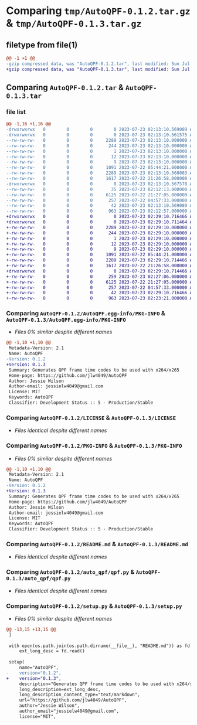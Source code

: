 # Comparing `tmp/AutoQPF-0.1.2.tar.gz` & `tmp/AutoQPF-0.1.3.tar.gz`

## filetype from file(1)

```diff
@@ -1 +1 @@
-gzip compressed data, was "AutoQPF-0.1.2.tar", last modified: Sun Jul 23 02:13:10 2023, max compression
+gzip compressed data, was "AutoQPF-0.1.3.tar", last modified: Sun Jul 23 02:29:10 2023, max compression
```

## Comparing `AutoQPF-0.1.2.tar` & `AutoQPF-0.1.3.tar`

### file list

```diff
@@ -1,16 +1,16 @@
-drwxrwxrwx   0        0        0        0 2023-07-23 02:13:10.569089 AutoQPF-0.1.2/
-drwxrwxrwx   0        0        0        0 2023-07-23 02:13:10.561575 AutoQPF-0.1.2/AutoQPF.egg-info/
--rw-rw-rw-   0        0        0     2289 2023-07-23 02:13:10.000000 AutoQPF-0.1.2/AutoQPF.egg-info/PKG-INFO
--rw-rw-rw-   0        0        0      244 2023-07-23 02:13:10.000000 AutoQPF-0.1.2/AutoQPF.egg-info/SOURCES.txt
--rw-rw-rw-   0        0        0        1 2023-07-23 02:13:10.000000 AutoQPF-0.1.2/AutoQPF.egg-info/dependency_links.txt
--rw-rw-rw-   0        0        0       12 2023-07-23 02:13:10.000000 AutoQPF-0.1.2/AutoQPF.egg-info/requires.txt
--rw-rw-rw-   0        0        0        9 2023-07-23 02:13:10.000000 AutoQPF-0.1.2/AutoQPF.egg-info/top_level.txt
--rw-rw-rw-   0        0        0     1091 2023-07-22 05:44:21.000000 AutoQPF-0.1.2/LICENSE
--rw-rw-rw-   0        0        0     2289 2023-07-23 02:13:10.568083 AutoQPF-0.1.2/PKG-INFO
--rw-rw-rw-   0        0        0     1617 2023-07-22 21:26:58.000000 AutoQPF-0.1.2/README.md
-drwxrwxrwx   0        0        0        0 2023-07-23 02:13:10.567578 AutoQPF-0.1.2/auto_qpf/
--rw-rw-rw-   0        0        0       35 2023-07-23 02:12:13.000000 AutoQPF-0.1.2/auto_qpf/__init__.py
--rw-rw-rw-   0        0        0     6125 2023-07-22 21:27:05.000000 AutoQPF-0.1.2/auto_qpf/qpf.py
--rw-rw-rw-   0        0        0      257 2023-07-22 04:57:33.000000 AutoQPF-0.1.2/auto_qpf/qpf_exceptions.py
--rw-rw-rw-   0        0        0       42 2023-07-23 02:13:10.569089 AutoQPF-0.1.2/setup.cfg
--rw-rw-rw-   0        0        0      963 2023-07-23 02:12:57.000000 AutoQPF-0.1.2/setup.py
+drwxrwxrwx   0        0        0        0 2023-07-23 02:29:10.716466 AutoQPF-0.1.3/
+drwxrwxrwx   0        0        0        0 2023-07-23 02:29:10.711464 AutoQPF-0.1.3/AutoQPF.egg-info/
+-rw-rw-rw-   0        0        0     2289 2023-07-23 02:29:10.000000 AutoQPF-0.1.3/AutoQPF.egg-info/PKG-INFO
+-rw-rw-rw-   0        0        0      244 2023-07-23 02:29:10.000000 AutoQPF-0.1.3/AutoQPF.egg-info/SOURCES.txt
+-rw-rw-rw-   0        0        0        1 2023-07-23 02:29:10.000000 AutoQPF-0.1.3/AutoQPF.egg-info/dependency_links.txt
+-rw-rw-rw-   0        0        0       12 2023-07-23 02:29:10.000000 AutoQPF-0.1.3/AutoQPF.egg-info/requires.txt
+-rw-rw-rw-   0        0        0        9 2023-07-23 02:29:10.000000 AutoQPF-0.1.3/AutoQPF.egg-info/top_level.txt
+-rw-rw-rw-   0        0        0     1091 2023-07-22 05:44:21.000000 AutoQPF-0.1.3/LICENSE
+-rw-rw-rw-   0        0        0     2289 2023-07-23 02:29:10.714466 AutoQPF-0.1.3/PKG-INFO
+-rw-rw-rw-   0        0        0     1617 2023-07-22 21:26:58.000000 AutoQPF-0.1.3/README.md
+drwxrwxrwx   0        0        0        0 2023-07-23 02:29:10.714466 AutoQPF-0.1.3/auto_qpf/
+-rw-rw-rw-   0        0        0      259 2023-07-23 02:27:06.000000 AutoQPF-0.1.3/auto_qpf/__init__.py
+-rw-rw-rw-   0        0        0     6125 2023-07-22 21:27:05.000000 AutoQPF-0.1.3/auto_qpf/qpf.py
+-rw-rw-rw-   0        0        0      257 2023-07-22 04:57:33.000000 AutoQPF-0.1.3/auto_qpf/qpf_exceptions.py
+-rw-rw-rw-   0        0        0       42 2023-07-23 02:29:10.716466 AutoQPF-0.1.3/setup.cfg
+-rw-rw-rw-   0        0        0      963 2023-07-23 02:23:21.000000 AutoQPF-0.1.3/setup.py
```

### Comparing `AutoQPF-0.1.2/AutoQPF.egg-info/PKG-INFO` & `AutoQPF-0.1.3/AutoQPF.egg-info/PKG-INFO`

 * *Files 0% similar despite different names*

```diff
@@ -1,10 +1,10 @@
 Metadata-Version: 2.1
 Name: AutoQPF
-Version: 0.1.2
+Version: 0.1.3
 Summary: Generates QPF frame time codes to be used with x264/x265
 Home-page: https://github.com/jlw4049/AutoQPF
 Author: Jessie Wilson
 Author-email: jessielw4049@gmail.com
 License: MIT
 Keywords: AutoQPF
 Classifier: Development Status :: 5 - Production/Stable
```

### Comparing `AutoQPF-0.1.2/LICENSE` & `AutoQPF-0.1.3/LICENSE`

 * *Files identical despite different names*

### Comparing `AutoQPF-0.1.2/PKG-INFO` & `AutoQPF-0.1.3/PKG-INFO`

 * *Files 0% similar despite different names*

```diff
@@ -1,10 +1,10 @@
 Metadata-Version: 2.1
 Name: AutoQPF
-Version: 0.1.2
+Version: 0.1.3
 Summary: Generates QPF frame time codes to be used with x264/x265
 Home-page: https://github.com/jlw4049/AutoQPF
 Author: Jessie Wilson
 Author-email: jessielw4049@gmail.com
 License: MIT
 Keywords: AutoQPF
 Classifier: Development Status :: 5 - Production/Stable
```

### Comparing `AutoQPF-0.1.2/README.md` & `AutoQPF-0.1.3/README.md`

 * *Files identical despite different names*

### Comparing `AutoQPF-0.1.2/auto_qpf/qpf.py` & `AutoQPF-0.1.3/auto_qpf/qpf.py`

 * *Files identical despite different names*

### Comparing `AutoQPF-0.1.2/setup.py` & `AutoQPF-0.1.3/setup.py`

 * *Files 0% similar despite different names*

```diff
@@ -13,15 +13,15 @@
 ]
 
 with open(os.path.join(os.path.dirname(__file__), "README.md")) as fd:
     ext_long_desc = fd.read()
 
 setup(
     name="AutoQPF",
-    version="0.1.2",
+    version="0.1.3",
     description="Generates QPF frame time codes to be used with x264/x265",
     long_description=ext_long_desc,
     long_description_content_type="text/markdown",
     url="https://github.com/jlw4049/AutoQPF",
     author="Jessie Wilson",
     author_email="jessielw4049@gmail.com",
     license="MIT",
```

